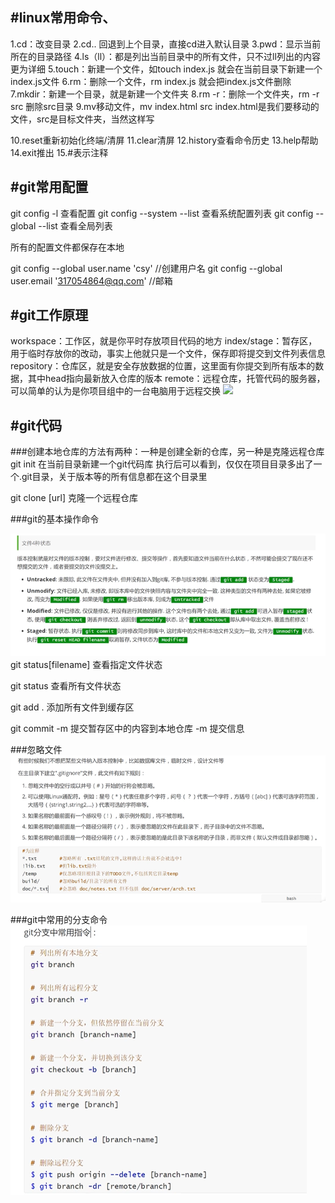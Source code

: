 #linux常用命令、
---
1.cd：改变目录
2.cd.. 回退到上个目录，直接cd进入默认目录
3.pwd：显示当前所在的目录路径
4.ls（ll）：都是列出当前目录中的所有文件，只不过ll列出的内容更为详细
5.touch：新建一个文件，如touch index.js 就会在当前目录下新建一个index.js文件
6.rm：删除一个文件，rm index.js 就会把index.js文件删除
7.mkdir：新建一个目录，就是新建一个文件夹
8.rm -r：删除一个文件夹，rm -r src 删除src目录
9.mv移动文件，mv index.html src index.html是我们要移动的文件，src是目标文件夹，当然这样写

10.reset重新初始化终端/清屏
11.clear清屏
12.history查看命令历史
13.help帮助
14.exit推出
15.#表示注释

#git常用配置
---
git config -l 查看配置
git config --system --list 查看系统配置列表
git config --global --list 查看全局列表

所有的配置文件都保存在本地 


git config --global user.name 'csy'  //创建用户名
git config --global user.email '317054864@qq.com'  //邮箱

#git工作原理
---
workspace：工作区，就是你平时存放项目代码的地方
index/stage：暂存区，用于临时存放你的改动，事实上他就只是一个文件，保存即将提交到文件列表信息
repository：仓库区，就是安全存放数据的位置，这里面有你提交到所有版本的数据，其中head指向最新放入仓库的版本
remote：远程仓库，托管代码的服务器，可以简单的认为是你项目组中的一台电脑用于远程交换
![](yuanli.png)

#git代码
---
###创建本地仓库的方法有两种：一种是创建全新的仓库，另一种是克隆远程仓库
git init 在当前目录新建一个git代码库
执行后可以看到，仅仅在项目目录多出了一个.git目录，关于版本等的所有信息都在这个目录里

git clone [url]  克隆一个远程仓库

###git的基本操作命令

![](文件的四种状态.png)
git status[filename] 查看指定文件状态

git status 查看所有文件状态

git add .  添加所有文件到缓存区

git commit -m 提交暂存区中的内容到本地仓库 -m 提交信息

###忽略文件
![](忽略文件.png)

###git中常用的分支命令
![](分支命令.png)